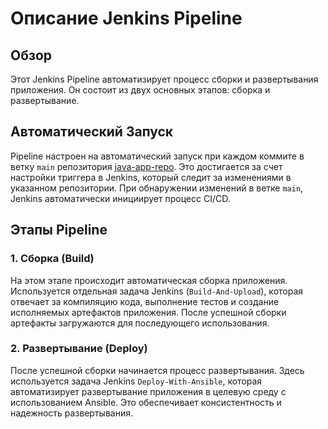 # Описание Jenkins Pipeline

## Обзор
Этот Jenkins Pipeline автоматизирует процесс сборки и развертывания приложения. Он состоит из двух основных этапов: сборка и развертывание.

## Автоматический Запуск
Pipeline настроен на автоматический запуск при каждом коммите в ветку `main` репозитория [java-app-repo](https://github.com/Ivan-k35/java-app-repo). Это достигается за счет настройки триггера в Jenkins, который следит за изменениями в указанном репозитории. При обнаружении изменений в ветке `main`, Jenkins автоматически инициирует процесс CI/CD.

## Этапы Pipeline

### 1. Сборка (Build)
На этом этапе происходит автоматическая сборка приложения. Используется отдельная задача Jenkins (`Build-And-Upload`), которая отвечает за компиляцию кода, выполнение тестов и создание исполняемых артефактов приложения. После успешной сборки артефакты загружаются для последующего использования.

### 2. Развертывание (Deploy)
После успешной сборки начинается процесс развертывания. Здесь используется задача Jenkins `Deploy-With-Ansible`, которая автоматизирует развертывание приложения в целевую среду с использованием Ansible. Это обеспечивает консистентность и надежность развертывания.
